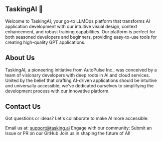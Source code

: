 ## TaskingAI 🚀

Welcome to TaskingAI, your go-to LLMOps platform that transforms AI application development with our intuitive visual design, context enhancement, and robust training capabilities. Our platform is perfect for both seasoned developers and beginners, providing easy-to-use tools for creating high-quality GPT applications.

## About Us

TaskingAI, a pioneering initiative from AutoPulse Inc., was conceived by a team of visionary developers with deep roots in AI and cloud services. United by the belief that crafting AI-driven applications should be intuitive and universally accessible, we've dedicated ourselves to simplifying the development process with our innovative platform.

## Contact Us
 
Got questions or ideas? Let's collaborate to make AI more accessible:

Email us at: support@tasking.ai
Engage with our community: Submit an Issue or PR on our GitHub
Join us in shaping the future of AI!
